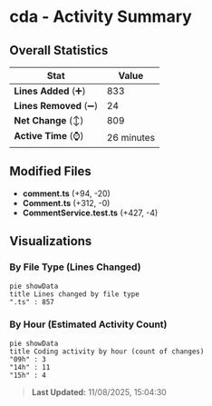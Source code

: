 # cda - Activity Summary 

## Overall Statistics

| Stat                   | Value                                                             |
| ---------------------- | ----------------------------------------------------------------- |
| **Lines Added** (➕)   | 833                                          |
| **Lines Removed** (➖) | 24                                        |
| **Net Change** (↕)    | 809                |
| **Active Time** (⌚)   | 26 minutes |


## Modified Files
- **comment.ts** (+94, -20)
- **Comment.ts** (+312, -0)
- **CommentService.test.ts** (+427, -4)

## Visualizations

### By File Type (Lines Changed)

```mermaid
pie showData
title Lines changed by file type
".ts" : 857
```

### By Hour (Estimated Activity Count)

```mermaid
pie showData
title Coding activity by hour (count of changes)
"09h" : 3
"14h" : 11
"15h" : 4
```


> **Last Updated:** 11/08/2025, 15:04:30